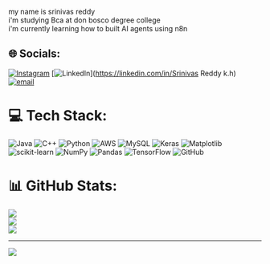 my name is srinivas reddy<br>
i'm studying Bca at don bosco degree college<br>
i'm currently learning how to built AI agents using n8n<br>

## 🌐 Socials:
[![Instagram](https://img.shields.io/badge/Instagram-%23E4405F.svg?logo=Instagram&logoColor=white)](https://instagram.com/_.srinivass_69) [![LinkedIn](https://img.shields.io/badge/LinkedIn-%230077B5.svg?logo=linkedin&logoColor=white)](https://linkedin.com/in/Srinivas Reddy k.h) [![email](https://img.shields.io/badge/Email-D14836?logo=gmail&logoColor=white)](mailto:reddykph@gmail.com) 

# 💻 Tech Stack:
![Java](https://img.shields.io/badge/java-%23ED8B00.svg?style=for-the-badge&logo=openjdk&logoColor=white) ![C++](https://img.shields.io/badge/c++-%2300599C.svg?style=for-the-badge&logo=c%2B%2B&logoColor=white) ![Python](https://img.shields.io/badge/python-3670A0?style=for-the-badge&logo=python&logoColor=ffdd54) ![AWS](https://img.shields.io/badge/AWS-%23FF9900.svg?style=for-the-badge&logo=amazon-aws&logoColor=white) ![MySQL](https://img.shields.io/badge/mysql-4479A1.svg?style=for-the-badge&logo=mysql&logoColor=white) ![Keras](https://img.shields.io/badge/Keras-%23D00000.svg?style=for-the-badge&logo=Keras&logoColor=white) ![Matplotlib](https://img.shields.io/badge/Matplotlib-%23ffffff.svg?style=for-the-badge&logo=Matplotlib&logoColor=black) ![scikit-learn](https://img.shields.io/badge/scikit--learn-%23F7931E.svg?style=for-the-badge&logo=scikit-learn&logoColor=white) ![NumPy](https://img.shields.io/badge/numpy-%23013243.svg?style=for-the-badge&logo=numpy&logoColor=white) ![Pandas](https://img.shields.io/badge/pandas-%23150458.svg?style=for-the-badge&logo=pandas&logoColor=white) ![TensorFlow](https://img.shields.io/badge/TensorFlow-%23FF6F00.svg?style=for-the-badge&logo=TensorFlow&logoColor=white) ![GitHub](https://img.shields.io/badge/github-%23121011.svg?style=for-the-badge&logo=github&logoColor=white)
# 📊 GitHub Stats:
![](https://github-readme-stats.vercel.app/api?username=Devsrinivas69&theme=merko&hide_border=false&include_all_commits=false&count_private=false)<br/>
![](https://nirzak-streak-stats.vercel.app/?user=Devsrinivas69&theme=merko&hide_border=false)<br/>
![](https://github-readme-stats.vercel.app/api/top-langs/?username=Devsrinivas69&theme=merko&hide_border=false&include_all_commits=false&count_private=false&layout=compact)

---
[![](https://visitcount.itsvg.in/api?id=Devsrinivas69&icon=0&color=0)](https://visitcount.itsvg.in)

<!-- Proudly created with GPRM ( https://gprm.itsvg.in ) -->
